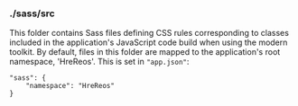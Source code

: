 ### ./sass/src

This folder contains Sass files defining CSS rules corresponding to classes
included in the application's JavaScript code build when using the modern toolkit.
By default, files in this folder are mapped to the application's root namespace, 'HreReos'.
This is set in `"app.json"`:

    "sass": {
        "namespace": "HreReos"
    }